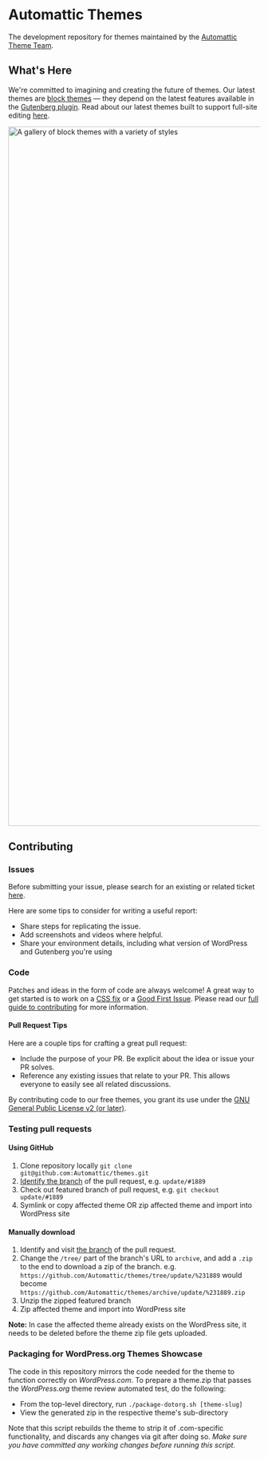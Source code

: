 # Automattic Themes

The development repository for themes maintained by the [Automattic Theme Team](https://themeshaper.com/about/). 

## What's Here

We're committed to imagining and creating the future of themes. Our latest themes are [block themes](https://developer.wordpress.org/block-editor/how-to-guides/themes/block-theme-overview/) — they depend on the latest features available in the [Gutenberg plugin](https://wordpress.org/plugins/gutenberg/). Read about our latest themes built to support full-site editing [here](https://wordpress.com/blog/2022/03/09/customize-your-entire-site-with-new-block-themes/).

<img width="1399" alt="A gallery of block themes with a variety of styles" src="https://user-images.githubusercontent.com/5375500/159330814-8f8883f3-1cd4-44a6-a404-05c8f800ac93.png">

## Contributing

### Issues

Before submitting your issue, please search for an existing or related ticket [here](https://github.com/Automattic/themes/search).

Here are some tips to consider for writing a useful report:

* Share steps for replicating the issue. 
* Add screenshots and videos where helpful.
* Share your environment details, including what version of WordPress and Gutenberg you're using

### Code

Patches and ideas in the form of code are always welcome! A great way to get started is to work on a [CSS fix](https://github.com/Automattic/themes/blob/trunk/CONTRIBUTING.md#contributing-css) or a [Good First Issue](https://github.com/Automattic/themes/issues?q=is%3Aissue+is%3Aopen+label%3A%22good+first+issue%22). Please read our [full guide to contributing](https://github.com/Automattic/themes/blob/trunk/CONTRIBUTING.md) for more information.

#### Pull Request Tips

Here are a couple tips for crafting a great pull request:

* Include the purpose of your PR. Be explicit about the idea or issue your PR solves.
* Reference any existing issues that relate to your PR. This allows everyone to easily see all related discussions.

By contributing code to our free themes, you grant its use under the [GNU General Public License v2 (or later)](LICENSE).

### Testing pull requests

#### Using GitHub

1. Clone repository locally `git clone git@github.com:Automattic/themes.git`
2. [Identify the branch](https://cloudup.com/cAy1j0D8tvH) of the pull request, e.g. `update/#1889`
3. Check out featured branch of pull request, e.g. `git checkout update/#1889`
4. Symlink or copy affected theme OR zip affected theme and import into WordPress site

#### Manually download

1. Identify and visit [the branch](https://cloudup.com/cAy1j0D8tvH) of the pull request.
2. Change the `/tree/` part of the branch's URL to `archive`, and add a `.zip` to the end to download a zip of the branch. e.g. `https://github.com/Automattic/themes/tree/update/%231889` would become `https://github.com/Automattic/themes/archive/update/%231889.zip`
3. Unzip the zipped featured branch
4. Zip affected theme and import into WordPress site

**Note:** In case the affected theme already exists on the WordPress site, it needs to be deleted before the theme zip file gets uploaded.

### Packaging for WordPress.org Themes Showcase

The code in this repository mirrors the code needed for the theme to function correctly on _WordPress.com_. To prepare a theme.zip that passes the _WordPress.org_ theme review automated test, do the following:

- From the top-level directory, run `./package-dotorg.sh [theme-slug]`
- View the generated zip in the respective theme's sub-directory

Note that this script rebuilds the theme to strip it of .com-specific functionality, and discards any changes via git after doing so. _Make sure you have committed any working changes before running this script._

